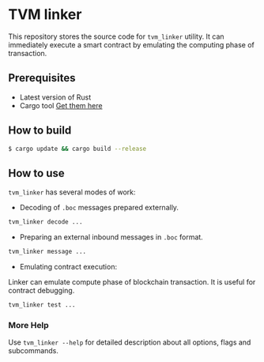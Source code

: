 # TVM linker

This repository stores the source code for `tvm_linker` utility. It can immediately execute a smart 
contract by emulating the computing phase of transaction.

## Prerequisites

- Latest version of Rust
- Cargo tool
[Get them here](https://doc.rust-lang.org/cargo/getting-started/installation.html)

## How to build

```bash
$ cargo update && cargo build --release
```

## How to use

`tvm_linker` has several modes of work:

 * Decoding of `.boc` messages prepared externally.
```bash
tvm_linker decode ...
```
 * Preparing an external inbound messages in `.boc` format.
```bash
tvm_linker message ...
```
 * Emulating contract execution:

Linker can emulate compute phase of blockchain transaction. It is useful for contract debugging.

```bash
tvm_linker test ...
```

### More Help
Use `tvm_linker --help` for detailed description about all options, flags and subcommands.
